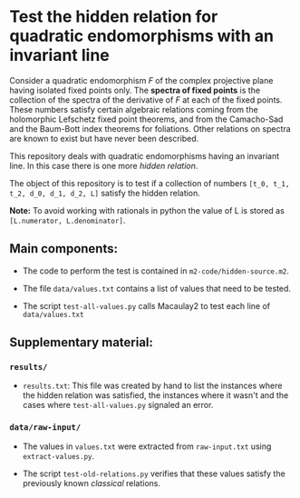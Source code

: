 # Test the hidden relation for quadratic endomorphisms with an invariant line

Consider a quadratic endomorphism *F* of the complex projective plane having isolated fixed points only. The **spectra of fixed points** is the collection of the spectra of the derivative of *F* at each of the fixed points. These numbers satisfy certain algebraic relations coming from the holomorphic Lefschetz fixed point theorems, and from the Camacho-Sad and the Baum-Bott index theorems for foliations. Other relations on spectra are known to exist but have never been described.

This repository deals with quadratic endomorphisms having an invariant line. In this case there is one more *hidden relation*.

The object of this repository is to test if a collection of numbers `[t_0, t_1, t_2, d_0, d_1, d_2, L]` satisfy the hidden relation.

**Note:** To avoid working with rationals in python the value of L is stored as `[L.numerator, L.denominator]`.

## Main components:

* The code to perform the test is contained in `m2-code/hidden-source.m2`.

* The file `data/values.txt` contains a list of values that need to be tested.

* The script `test-all-values.py` calls Macaulay2 to test each line of `data/values.txt`

## Supplementary material:

### `results/`

* `results.txt`: This file was created by hand to list the instances where the hidden relation was satisfied, the instances where it wasn't and the cases where `test-all-values.py` signaled an error.

### `data/raw-input/`

* The values in `values.txt` were extracted from `raw-input.txt` using `extract-values.py`.

* The script `test-old-relations.py` verifies that these values satisfy the previously known *classical* relations.
